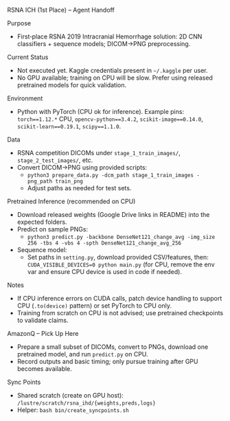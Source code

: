 RSNA ICH (1st Place) – Agent Handoff

Purpose
- First‑place RSNA 2019 Intracranial Hemorrhage solution: 2D CNN classifiers + sequence models; DICOM→PNG preprocessing.

Current Status
- Not executed yet. Kaggle credentials present in `~/.kaggle` per user.
- No GPU available; training on CPU will be slow. Prefer using released pretrained models for quick validation.

Environment
- Python with PyTorch (CPU ok for inference). Example pins: `torch==1.12.*` CPU, `opencv-python==3.4.2`, `scikit-image==0.14.0`, `scikit-learn==0.19.1`, `scipy==1.1.0`.

Data
- RSNA competition DICOMs under `stage_1_train_images/`, `stage_2_test_images/`, etc.
- Convert DICOM→PNG using provided scripts:
  - `python3 prepare_data.py -dcm_path stage_1_train_images -png_path train_png`
  - Adjust paths as needed for test sets.

Pretrained Inference (recommended on CPU)
- Download released weights (Google Drive links in README) into the expected folders.
- Predict on sample PNGs:
  - `python3 predict.py -backbone DenseNet121_change_avg -img_size 256 -tbs 4 -vbs 4 -spth DenseNet121_change_avg_256`
- Sequence model:
  - Set paths in `setting.py`, download provided CSV/features, then: `CUDA_VISIBLE_DEVICES=0 python main.py` (for CPU, remove the env var and ensure CPU device is used in code if needed).

Notes
- If CPU inference errors on CUDA calls, patch device handling to support CPU (`.to(device)` pattern) or set PyTorch to CPU only.
- Training from scratch on CPU is not advised; use pretrained checkpoints to validate claims.

AmazonQ – Pick Up Here
- Prepare a small subset of DICOMs, convert to PNGs, download one pretrained model, and run `predict.py` on CPU.
- Record outputs and basic timing; only pursue training after GPU becomes available.

Sync Points
- Shared scratch (create on GPU host): `/lustre/scratch/rsna_ihd/{weights,preds,logs}`
- Helper: `bash bin/create_syncpoints.sh`
